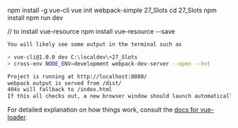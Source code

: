 
npm install -g vue-cli
vue init webpack-simple 27_Slots
cd 27_Slots
npm install
npm run dev

// to install vue-resource
npm install vue-resource --save

``` bash
You will likely see some output in the terminal such as

> vue-cli@1.0.0 dev C:\localdev\+27_Slots
> cross-env NODE_ENV=development webpack-dev-server --open --hot

Project is running at http://localhost:8080/
webpack output is served from /dist/
404s will fallback to /index.html
If this all checks out, a new browser window should launch automatically and load up http://localhost:8080/ with this output.
```


For detailed explanation on how things work, consult the [docs for vue-loader](http://vuejs.github.io/vue-loader).
